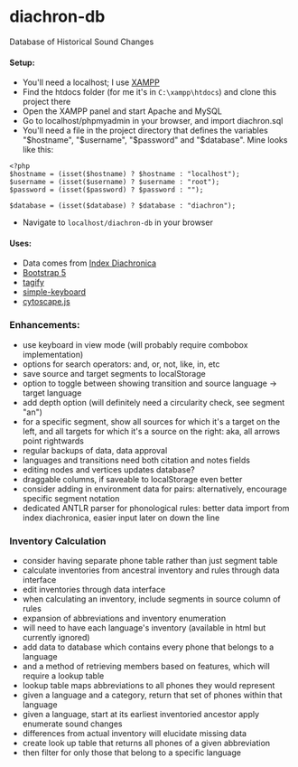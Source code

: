 # diachron-db
Database of Historical Sound Changes

#### Setup:
+ You'll need a localhost; I use [XAMPP](https://www.apachefriends.org/)
+ Find the htdocs folder (for me it's in <code>C:\xampp\htdocs</code>) and clone this project there
+ Open the XAMPP panel and start Apache and MySQL
+ Go to localhost/phpmyadmin in your browser, and import diachron.sql
+ You'll need a file in the project directory that defines the variables "\$hostname", "\$username", "\$password" and "\$database". Mine looks like this:
```
<?php
$hostname = (isset($hostname) ? $hostname : "localhost");
$username = (isset($username) ? $username : "root");
$password = (isset($password) ? $password : "");

$database = (isset($database) ? $database : "diachron");
```

+ Navigate to <code>localhost/diachron-db</code> in your browser

#### Uses:
+ Data comes from [Index Diachronica](https://chridd.nfshost.com/diachronica/all)
+ [Bootstrap 5](https://getbootstrap.com/)
+ [tagify](https://yaireo.github.io/tagify/)
+ [simple-keyboard](https://hodgef.com/simple-keyboard/)
+ [cytoscape.js](https://js.cytoscape.org/)

### Enhancements: 
+ use keyboard in view mode (will probably require combobox implementation)
+ options for search operators: and, or, not, like, in, etc
+ save source and target segments to localStorage
+ option to toggle between showing transition and source language → target language
+ add depth option (will definitely need a circularity check, see segment "an")
+ for a specific segment, show all sources for which it's a target on the left, and all targets for which it's a source on the right: aka, all arrows point rightwards
+ regular backups of data, data approval
+ languages and transitions need both citation and notes fields
+ editing nodes and vertices updates database?
+ draggable columns, if saveable to localStorage even better
+ consider adding in environment data for pairs: alternatively, encourage specific segment notation
+ dedicated ANTLR parser for phonological rules: better data import from index diachronica, easier input later on down the line

### Inventory Calculation
+ consider having separate phone table rather than just segment table
+ calculate inventories from ancestral inventory and rules through data interface
+ edit inventories through data interface
+ when calculating an inventory, include segments in source column of rules
+ expansion of abbreviations and inventory enumeration
+ will need to have each language's inventory (available in html but currently ignored)
+ add data to database which contains every phone that belongs to a language
+ and a method of retrieving members based on features, which will require a lookup table
+ lookup table maps abbreviations to all phones they would represent
+ given a language and a category, return that set of phones within that language
+ given a language, start at its earliest inventoried ancestor apply enumerate sound changes
+ differences from actual inventory will elucidate missing data
+ create look up table that returns all phones of a given abbreviation
+ then filter for only those that belong to a specific language
